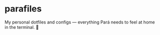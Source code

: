 # parafiles
My personal dotfiles and configs — everything Pará needs to feel at home in the terminal. 🧉
